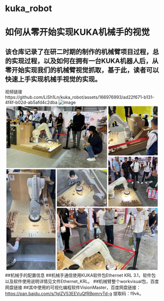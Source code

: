 # kuka_robot
# 如何从零开始实现KUKA机械手的视觉
## 该仓库记录了在研二时期的制作的机械臂项目过程，总的实现过程，以及如何在拥有一台KUKA机器人后，从零开始实现我们的机械臂视觉抓取，基于此，读者可以快速上手实现机械手视觉的实现。
视频链接https://github.com/LiSh1Ln/kuka_robot/assets/166976993/ad22f671-b131-4f4f-b02d-ab5afd4c2dba
![image](Show.gif)
![image](PeopleShow.png)
##机械手的配置信息
##机械手通信使用KUKA软件包Ethernet KRL 3.1，软件包以及软件使用说明详情见文件Ethernet_KRL。
##机械臂整个workvisual包，百度网盘链接
##其中使用的可视化编程软件VisionMaster，百度网盘链接：https://pan.baidu.com/s/1glZV53EEVuQfRBpmrvTd-g 提取码：f9vk。
